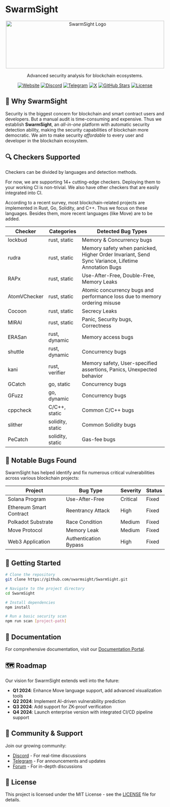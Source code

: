 ﻿# SwarmSight

<div align="center">
  <img src="branding/swarmsight_logo.svg" width="500" height="150" alt="SwarmSight Logo">
  <p>Advanced security analysis for blockchain ecosystems.</p>

  [![Website](https://img.shields.io/badge/Website-SwarmSight-blue)](https://swarmsight.io)
  [![Discord](https://img.shields.io/badge/Discord-Join-7289DA)](https://discord.gg/swarmsight)
  [![Telegram](https://img.shields.io/badge/Telegram-Join-26A5E4)](https://t.me/swarmsight_io)
  [![X](https://img.shields.io/badge/X-Follow-black)](https://x.com/SwarmSightHQ)
  [![GitHub Stars](https://img.shields.io/github/stars/swarmsight/SwarmSight?style=social)](https://github.com/swarmsight/SwarmSight)
  [![License](https://img.shields.io/badge/License-MIT-green)](LICENSE)
</div>

## 🎯 Why SwarmSight

Security is the biggest concern for blockchain and smart contract users and developers.
But a manual audit is time-consuming and expensive.
Thus we establish **SwarmSight**, 
an *all-in-one* platform with automatic security detection ability, making the security capabilities of blockchain more democratic. 
We aim to make security *affordable* to every user and developer in the blockchain ecosystem.

## 🔍 Checkers Supported

Checkers can be divided by languages and detection methods.

For now, we are supporting 14+ cutting-edge checkers. Deploying them to your working CI is non-trivial. We also have other checkers that are easily integrated into CI.

According to a recent survey, most blockchain-related projects are implemented in Rust, Go, Solidity, and C++. Thus we focus on these languages. Besides them, more recent languages (like Move) are to be added.

| Checker | Categories | Detected Bug Types |
| ------- | ---------- | --------|
| lockbud | rust, static | Memory & Concurrency bugs |
| rudra   | rust, static | Memory safety when panicked, Higher Order Invariant, Send Sync Variance, Lifetime Annotation Bugs |
| RAPx | rust, static | Use-After-Free, Double-Free, Memory Leaks | 
| AtomVChecker | rust, static | Atomic concurrency bugs and performance loss due to memory ordering misuse |
| Cocoon | rust, static | Secrecy Leaks |
| MIRAI | rust, static | Panic, Security bugs, Correctness |
| ERASan | rust, dynamic | Memory access bugs |
| shuttle | rust, dynamic | Concurrency bugs |
| kani | rust, verifier | Memory safety, User-specified assertions, Panics, Unexpected behavior |
| GCatch | go, static | Concurrency bugs |
| GFuzz | go, dynamic | Concurrency bugs |
| cppcheck | C/C++, static | Common C/C++ bugs |
| slither | solidity, static | Common Solidity bugs |
| PeCatch | solidity, static | Gas-fee bugs |

## 🚀 Notable Bugs Found

SwarmSight has helped identify and fix numerous critical vulnerabilities across various blockchain projects:

| Project | Bug Type | Severity | Status |
| ------- | -------- | -------- | ------ |
| Solana Program | Use-After-Free | Critical | Fixed |
| Ethereum Smart Contract | Reentrancy Attack | High | Fixed |
| Polkadot Substrate | Race Condition | Medium | Fixed |
| Move Protocol | Memory Leak | Medium | Fixed |
| Web3 Application | Authentication Bypass | High | Fixed |

## 🔧 Getting Started

```bash
# Clone the repository
git clone https://github.com/swarmsight/SwarmSight.git

# Navigate to the project directory
cd SwarmSight

# Install dependencies
npm install

# Run a basic security scan
npm run scan [project-path]
```

## 📖 Documentation

For comprehensive documentation, visit our [Documentation Portal](https://docs.swarmsight.io).

## 🗺️ Roadmap

Our vision for SwarmSight extends well into the future:

- **Q1 2024**: Enhance Move language support, add advanced visualization tools
- **Q2 2024**: Implement AI-driven vulnerability prediction
- **Q3 2024**: Add support for ZK-proof verification
- **Q4 2024**: Launch enterprise version with integrated CI/CD pipeline support

## 👥 Community & Support

Join our growing community:

- [Discord](https://discord.gg/swarmsight) - For real-time discussions
- [Telegram](https://t.me/swarmsight_io) - For announcements and updates
- [Forum](https://forum.swarmsight.io) - For in-depth discussions

## 📄 License

This project is licensed under the MIT License - see the [LICENSE](LICENSE) file for details.
